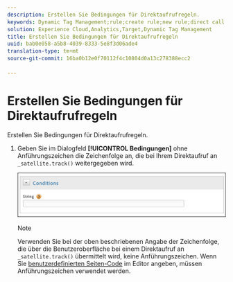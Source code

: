 ```yaml
---
description: Erstellen Sie Bedingungen für Direktaufrufregeln.
keywords: Dynamic Tag Management;rule;create rule;new rule;direct call rule
solution: Experience Cloud,Analytics,Target,Dynamic Tag Management
title: Erstellen Sie Bedingungen für Direktaufrufregeln
uuid: bab0e058-a5b8-4039-8333-5e8f3d06ade4
translation-type: tm+mt
source-git-commit: 16ba0b12e0f70112f4c10804d0a13c278388ecc2

---
```



# Erstellen Sie Bedingungen für Direktaufrufregeln

Erstellen Sie Bedingungen für Direktaufrufregeln.

1. Geben Sie im Dialogfeld **[!UICONTROL Bedingungen]** ohne Anführungszeichen die Zeichenfolge an, die bei Ihrem Direktaufruf an `_satellite.track()` weitergegeben wird.

   ![](assets/conditions-direct-call.png)

   >[!NOTE]
   >
   >Verwenden Sie bei der oben beschriebenen Angabe der Zeichenfolge, die über die Benutzeroberfläche bei einem Direktaufruf an `_satellite.track()` übermittelt wird, keine Anführungszeichen. Wenn Sie [benutzerdefinierten Seiten-Code](/help/implement/c-implement-with-dtm/c-aa-tool/customize-page-code.md) im Editor angeben, müssen Anführungszeichen verwendet werden.

